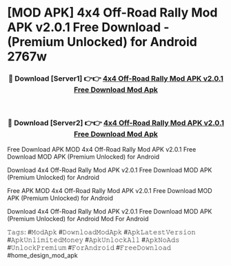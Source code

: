 # [MOD APK] 4x4 Off-Road Rally Mod APK v2.0.1 Free Download - (Premium Unlocked) for Android 2767w



<div align="center">
<h3>🔴 Download [Server1] 👉👉 <a href="https://momento.my/?title=4x4_Off-Road_Rally_Mod_APK_v2.0.1_Free_Download">4x4 Off-Road Rally Mod APK v2.0.1 Free Download Mod Apk</a></h3><br>

<h3>🔴 Download [Server2] 👉👉 <a href="https://momento.my/?title=4x4_Off-Road_Rally_Mod_APK_v2.0.1_Free_Download">4x4 Off-Road Rally Mod APK v2.0.1 Free Download Mod Apk</a></h3>
</div>



Free Download APK MOD 4x4 Off-Road Rally Mod APK v2.0.1 Free Download MOD APK (Premium Unlocked) for Android

Download 4x4 Off-Road Rally Mod APK v2.0.1 Free Download MOD APK (Premium Unlocked) for Android

Free APK MOD 4x4 Off-Road Rally Mod APK v2.0.1 Free Download MOD APK (Premium Unlocked) for Android

Download 4x4 Off-Road Rally Mod APK v2.0.1 Free Download MOD APK (Premium Unlocked) for Android Mod For Android

𝚃𝚊𝚐𝚜: #𝙼𝚘𝚍𝙰𝚙𝚔 #𝙳𝚘𝚠𝚗𝚕𝚘𝚊𝚍𝙼𝚘𝚍𝙰𝚙𝚔 #𝙰𝚙𝚔𝙻𝚊𝚝𝚎𝚜𝚝𝚅𝚎𝚛𝚜𝚒𝚘𝚗 #𝙰𝚙𝚔𝚄𝚗𝚕𝚒𝚖𝚒𝚝𝚎𝚍𝙼𝚘𝚗𝚎𝚢 #𝙰𝚙𝚔𝚄𝚗𝚕𝚘𝚌𝚔𝙰𝚕𝚕 #𝙰𝚙𝚔𝙽𝚘𝙰𝚍𝚜 #𝚄𝚗𝚕𝚘𝚌𝚔𝙿𝚛𝚎𝚖𝚒𝚞𝚖 #𝙵𝚘𝚛𝙰𝚗𝚍𝚛𝚘𝚒𝚍 #𝙵𝚛𝚎𝚎𝙳𝚘𝚠𝚗𝚕𝚘𝚊𝚍 #home_design_mod_apk

